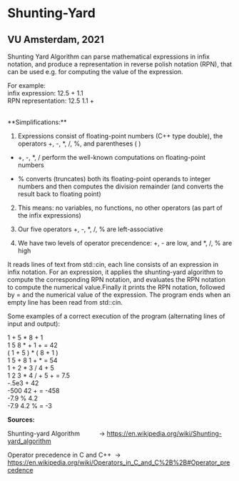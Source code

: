 # Shunting-Yard

## VU Amsterdam, 2021

Shunting Yard Algorithm can parse mathematical expressions in infix notation, and produce a representation in reverse polish notation (RPN), that can be used e.g. for computing the value of the expression.

For example: <br>
infix expression: 12.5 + 1.1 <br>
RPN representation: 12.5 1.1 + <br>

<br>
**Simplifications:**

1. Expressions consist of floating-point numbers (C++ type double), the operators +, -, *, /, %, and parentheses ( )

 * +, -, *, / perform the well-known computations on floating-point numbers

  * % converts (truncates) both its floating-point operands to integer numbers and then computes the division remainder (and converts the result back to floating point)

2. This means: no variables, no functions, no other operators (as part of the infix expressions)

3. Our five operators +, -, *, /, % are left-associative

4. We have two levels of operator precendence: +, - are low, and *, /, % are high

It reads lines of text from std::cin, each line consists of an expression in infix notation. For an expression, it applies the shunting-yard algorithm to compute the corresponding RPN notation, and evaluates the RPN notation to compute the numerical value.Finally it prints the RPN notation, followed by = and the numerical value of the expression. The program ends when an empty line has been read from std::cin.

Some examples of a correct execution of the program (alternating lines of input and output):

1 + 5 * 8 + 1\
1 5 8 * + 1 + = 42\
( 1 + 5 ) * ( 8 + 1 )\
1 5 + 8 1 + * = 54\
1 + 2 * 3 / 4 + 5\
1 2 3 * 4 / + 5 + = 7.5\
-.5e3 + 42\
-500 42 + = -458\
-7.9 % 4.2\
-7.9 4.2 % = -3

**Sources:**

Shunting-yard Algorithm           -> https://en.wikipedia.org/wiki/Shunting-yard_algorithm

Operator precedence in C and C++  -> https://en.wikipedia.org/wiki/Operators_in_C_and_C%2B%2B#Operator_precedence
